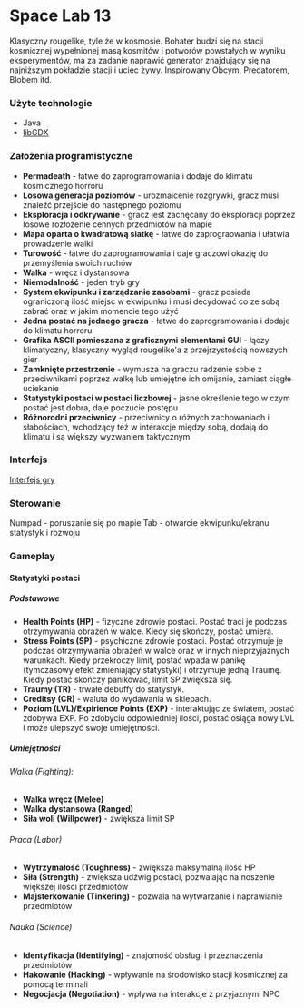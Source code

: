 # Space Lab 13

Klasyczny rougelike, tyle że w kosmosie. Bohater budzi się na stacji kosmicznej wypełnionej masą kosmitów i potworów powstałych w wyniku eksperymentów, ma za zadanie naprawić generator znajdujący się na najniższym pokładzie stacji i uciec żywy. Inspirowany Obcym, Predatorem, Blobem itd.

### Użyte technologie
* Java
* [libGDX](https://libgdx.com/)

### Założenia programistyczne
* **Permadeath** - łatwe do zaprogramowania i dodaje do klimatu kosmicznego horroru
* **Losowa generacja poziomów** - urozmaicenie rozgrywki, gracz musi znaleźć przejście do następnego poziomu
* **Eksploracja i odkrywanie** - gracz jest zachęcany do eksploracji poprzez losowe rozłożenie cennych przedmiotów na mapie
* **Mapa oparta o kwadratową siatkę** - łatwe do zaprograowania i ułatwia prowadzenie walki
* **Turowość** - łatwe do zaprogramowania i daje graczowi okazję do przemyślenia swoich ruchów
* **Walka** - wręcz i dystansowa
* **Niemodalność** - jeden tryb gry
* **System ekwipunku i zarządzanie zasobami** - gracz posiada ograniczoną ilość miejsc w ekwipunku i musi decydować co ze sobą zabrać oraz w jakim momencie tego użyć
* **Jedna postać na jednego gracza** - łatwe do zaprogramowania i dodaje do klimatu horroru
* **Grafika ASCII pomieszana z graficznymi elementami GUI** - łączy klimatyczny, klasyczny wygląd rougelike'a z przejrzystością nowszych gier
* **Zamknięte przestrzenie** - wymusza na graczu radzenie sobie z przeciwnikami poprzez walkę lub umiejętne ich omijanie, zamiast ciągłe uciekanie
* **Statystyki postaci w postaci liczbowej** - jasne określenie tego w czym postać jest dobra, daje poczucie postępu 
* **Różnorodni przeciwnicy** - przeciwnicy o różnych zachowaniach i słabościach, wchodzący też w interakcje między sobą, dodają do klimatu i są większy wyzwaniem taktycznym

### Interfejs
[Interfejs gry](https://i.imgur.com/JBhjzHY.png)

### Sterowanie
Numpad - poruszanie się po mapie
Tab - otwarcie ekwipunku/ekranu statystyk i rozwoju

### Gameplay
#### Statystyki postaci
##### Podstawowe
* **Health Points (HP)** - fizyczne zdrowie postaci. Postać traci je podczas otrzymywania obrażeń w walce. Kiedy się skończy, postać umiera.
* **Stress Points (SP)** - psychiczne zdrowie postaci. Postać otrzymuje je podczas otrzymywania obrażeń w walce oraz w innych nieprzyjaznych warunkach. Kiedy przekroczy limit, postać wpada w panikę (tymczasowy efekt zmieniający statystyki) i otrzymuje jedną Traumę. Kiedy postać skończy panikować, limit SP zwiększa się.
* **Traumy (TR)** - trwałe debuffy do statystyk.
* **Creditsy (CR)** - waluta do wydawania w sklepach.
* **Poziom (LVL)/Expirience Points (EXP)** - interaktując ze światem, postać zdobywa EXP. Po zdobyciu odpowiedniej ilości, postać osiąga nowy LVL i może ulepszyć swoje umiejętności.
##### Umiejętności
###### Walka (Fighting):
* **Walka wręcz (Melee)**
* **Walka dystansowa (Ranged)**
* **Siła woli (Willpower)** - zwiększa limit SP
###### Praca (Labor)
* **Wytrzymałość (Toughness)** - zwiększa maksymalną ilość HP
* **Siła (Strength)** - zwiększa udźwig postaci, pozwalając na noszenie większej ilości przedmiotów
* **Majsterkowanie (Tinkering)** - pozwala na wytwarzanie i naprawianie przedmiotów
###### Nauka (Science)
* **Identyfikacja (Identifying)** - znajomość obsługi i przeznaczenia przedmiotów
* **Hakowanie (Hacking)** - wpływanie na środowisko stacji kosmicznej za pomocą terminali
* **Negocjacja (Negotiation)** - wpływa na interakcje z przyjaznymi NPC
